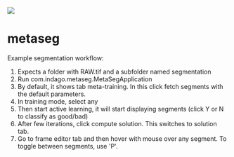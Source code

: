 [![](https://travis-ci.com/TrNdy/metaseg.svg?branch=master)](https://travis-ci.com/TrNdy/metaseg)

# metaseg

Example segmentation workflow:
1. Expects a folder with RAW.tif and a subfolder named segmentation
2. Run com.indago.metaseg.MetaSegApplication
3. By default, it shows tab meta-training. In this click fetch segments with the default parameters.
4. In training mode, select any
5. Then start active learning, it will start displaying segments (click Y or N to classify as good/bad)
6. After few iterations, click compute solution. This switches to solution tab. 
7. Go to frame editor tab and then hover with mouse over any segment. To toggle between segments, use 'P'.